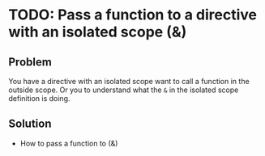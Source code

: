 # TODO: Pass a function to a directive with an isolated scope (&)

## Problem

You have a directive with an isolated scope want to call a function in the outside scope. Or you to understand what
the `&` in the isolated scope definition is doing.

## Solution

* How to pass a function to (&)
